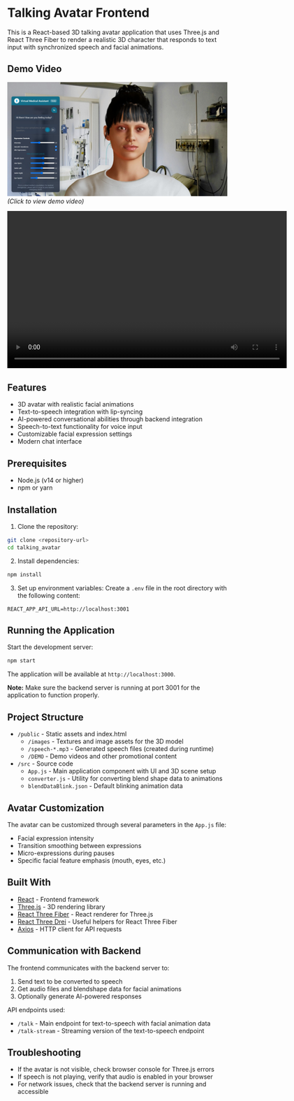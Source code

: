 # Talking Avatar Frontend

This is a React-based 3D talking avatar application that uses Three.js and React Three Fiber to render a realistic 3D character that responds to text input with synchronized speech and facial animations.

## Demo Video

[![Demo Video](./public/DEMO/thumbnail.jpg)](./public/DEMO/Demo.mp4)
*(Click to view demo video)*
<!-- Alternative format using HTML video tag for better GitHub compatibility -->
<video width="640" height="360" controls>
  <source src="public/DEMO/Demo.mp4" type="video/mp4">
  Your browser does not support the video tag.
</video>

## Features

- 3D avatar with realistic facial animations
- Text-to-speech integration with lip-syncing
- AI-powered conversational abilities through backend integration
- Speech-to-text functionality for voice input
- Customizable facial expression settings
- Modern chat interface

## Prerequisites

- Node.js (v14 or higher)
- npm or yarn

## Installation

1. Clone the repository:
```bash
git clone <repository-url>
cd talking_avatar
```

2. Install dependencies:
```bash
npm install
```

3. Set up environment variables:
Create a `.env` file in the root directory with the following content:
```
REACT_APP_API_URL=http://localhost:3001
```

## Running the Application

Start the development server:
```bash
npm start
```

The application will be available at `http://localhost:3000`.

**Note:** Make sure the backend server is running at port 3001 for the application to function properly.

## Project Structure

- `/public` - Static assets and index.html
  - `/images` - Textures and image assets for the 3D model
  - `/speech-*.mp3` - Generated speech files (created during runtime)
  - `/DEMO` - Demo videos and other promotional content
- `/src` - Source code
  - `App.js` - Main application component with UI and 3D scene setup
  - `converter.js` - Utility for converting blend shape data to animations
  - `blendDataBlink.json` - Default blinking animation data

## Avatar Customization

The avatar can be customized through several parameters in the `App.js` file:

- Facial expression intensity
- Transition smoothing between expressions
- Micro-expressions during pauses
- Specific facial feature emphasis (mouth, eyes, etc.)

## Built With

- [React](https://reactjs.org/) - Frontend framework
- [Three.js](https://threejs.org/) - 3D rendering library
- [React Three Fiber](https://github.com/pmndrs/react-three-fiber) - React renderer for Three.js
- [React Three Drei](https://github.com/pmndrs/drei) - Useful helpers for React Three Fiber
- [Axios](https://axios-http.com/) - HTTP client for API requests

## Communication with Backend

The frontend communicates with the backend server to:

1. Send text to be converted to speech
2. Get audio files and blendshape data for facial animations
3. Optionally generate AI-powered responses

API endpoints used:
- `/talk` - Main endpoint for text-to-speech with facial animation data
- `/talk-stream` - Streaming version of the text-to-speech endpoint

## Troubleshooting

- If the avatar is not visible, check browser console for Three.js errors
- If speech is not playing, verify that audio is enabled in your browser
- For network issues, check that the backend server is running and accessible
